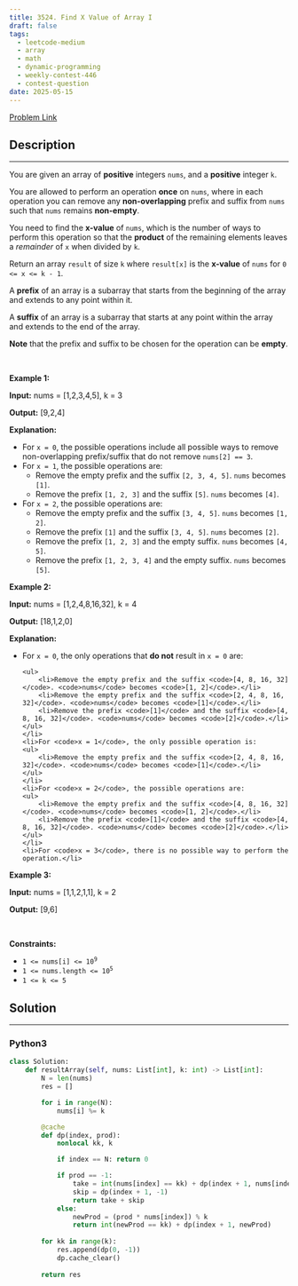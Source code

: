 ```yaml
---
title: 3524. Find X Value of Array I
draft: false
tags: 
  - leetcode-medium
  - array
  - math
  - dynamic-programming
  - weekly-contest-446
  - contest-question
date: 2025-05-15
---
```


[Problem Link](https://leetcode.com/problems/find-x-value-of-array-i/)

## Description

---
<p>You are given an array of <strong>positive</strong> integers <code>nums</code>, and a <strong>positive</strong> integer <code>k</code>.</p>

<p>You are allowed to perform an operation <strong>once</strong> on <code>nums</code>, where in each operation you can remove any <strong>non-overlapping</strong> prefix and suffix from <code>nums</code> such that <code>nums</code> remains <strong>non-empty</strong>.</p>

<p>You need to find the <strong>x-value</strong> of <code>nums</code>, which is the number of ways to perform this operation so that the <strong>product</strong> of the remaining elements leaves a <em>remainder</em> of <code>x</code> when divided by <code>k</code>.</p>

<p>Return an array <code>result</code> of size <code>k</code> where <code>result[x]</code> is the <strong>x-value</strong> of <code>nums</code> for <code>0 &lt;= x &lt;= k - 1</code>.</p>

<p>A <strong>prefix</strong> of an array is a <span data-keyword="subarray">subarray</span> that starts from the beginning of the array and extends to any point within it.</p>

<p>A <strong>suffix</strong> of an array is a <span data-keyword="subarray">subarray</span> that starts at any point within the array and extends to the end of the array.</p>

<p><strong>Note</strong> that the prefix and suffix to be chosen for the operation can be <strong>empty</strong>.</p>

<p>&nbsp;</p>
<p><strong class="example">Example 1:</strong></p>

<div class="example-block">
<p><strong>Input:</strong> <span class="example-io">nums = [1,2,3,4,5], k = 3</span></p>

<p><strong>Output:</strong> <span class="example-io">[9,2,4]</span></p>

<p><strong>Explanation:</strong></p>

<ul>
	<li>For <code>x = 0</code>, the possible operations include all possible ways to remove non-overlapping prefix/suffix that do not remove <code>nums[2] == 3</code>.</li>
	<li>For <code>x = 1</code>, the possible operations are:
	<ul>
		<li>Remove the empty prefix and the suffix <code>[2, 3, 4, 5]</code>. <code>nums</code> becomes <code>[1]</code>.</li>
		<li>Remove the prefix <code>[1, 2, 3]</code> and the suffix <code>[5]</code>. <code>nums</code> becomes <code>[4]</code>.</li>
	</ul>
	</li>
	<li>For <code>x = 2</code>, the possible operations are:
	<ul>
		<li>Remove the empty prefix and the suffix <code>[3, 4, 5]</code>. <code>nums</code> becomes <code>[1, 2]</code>.</li>
		<li>Remove the prefix <code>[1]</code> and the suffix <code>[3, 4, 5]</code>. <code>nums</code> becomes <code>[2]</code>.</li>
		<li>Remove the prefix <code>[1, 2, 3]</code> and the empty suffix. <code>nums</code> becomes <code>[4, 5]</code>.</li>
		<li>Remove the prefix <code>[1, 2, 3, 4]</code> and the empty suffix. <code>nums</code> becomes <code>[5]</code>.</li>
	</ul>
	</li>
</ul>
</div>

<p><strong class="example">Example 2:</strong></p>

<div class="example-block">
<p><strong>Input:</strong> <span class="example-io">nums = [1,2,4,8,16,32], k = 4</span></p>

<p><strong>Output:</strong> <span class="example-io">[18,1,2,0]</span></p>

<p><strong>Explanation:</strong></p>

<ul>
	<li>For <code>x = 0</code>, the only operations that <strong>do not</strong> result in <code>x = 0</code> are:

	<ul>
		<li>Remove the empty prefix and the suffix <code>[4, 8, 16, 32]</code>. <code>nums</code> becomes <code>[1, 2]</code>.</li>
		<li>Remove the empty prefix and the suffix <code>[2, 4, 8, 16, 32]</code>. <code>nums</code> becomes <code>[1]</code>.</li>
		<li>Remove the prefix <code>[1]</code> and the suffix <code>[4, 8, 16, 32]</code>. <code>nums</code> becomes <code>[2]</code>.</li>
	</ul>
	</li>
	<li>For <code>x = 1</code>, the only possible operation is:
	<ul>
		<li>Remove the empty prefix and the suffix <code>[2, 4, 8, 16, 32]</code>. <code>nums</code> becomes <code>[1]</code>.</li>
	</ul>
	</li>
	<li>For <code>x = 2</code>, the possible operations are:
	<ul>
		<li>Remove the empty prefix and the suffix <code>[4, 8, 16, 32]</code>. <code>nums</code> becomes <code>[1, 2]</code>.</li>
		<li>Remove the prefix <code>[1]</code> and the suffix <code>[4, 8, 16, 32]</code>. <code>nums</code> becomes <code>[2]</code>.</li>
	</ul>
	</li>
	<li>For <code>x = 3</code>, there is no possible way to perform the operation.</li>
</ul>
</div>

<p><strong class="example">Example 3:</strong></p>

<div class="example-block">
<p><strong>Input:</strong> <span class="example-io">nums = [1,1,2,1,1], k = 2</span></p>

<p><strong>Output:</strong> <span class="example-io">[9,6]</span></p>
</div>

<p>&nbsp;</p>
<p><strong>Constraints:</strong></p>

<ul>
	<li><code>1 &lt;= nums[i] &lt;= 10<sup>9</sup></code></li>
	<li><code>1 &lt;= nums.length &lt;= 10<sup>5</sup></code></li>
	<li><code>1 &lt;= k &lt;= 5</code></li>
</ul>


## Solution

---
### Python3
``` py title='find-x-value-of-array-i'
class Solution:
    def resultArray(self, nums: List[int], k: int) -> List[int]:
        N = len(nums)
        res = []

        for i in range(N):
            nums[i] %= k

        @cache
        def dp(index, prod):
            nonlocal kk, k

            if index == N: return 0

            if prod == -1:
                take = int(nums[index] == kk) + dp(index + 1, nums[index])
                skip = dp(index + 1, -1)
                return take + skip
            else:
                newProd = (prod * nums[index]) % k
                return int(newProd == kk) + dp(index + 1, newProd)
        
        for kk in range(k):
            res.append(dp(0, -1))
            dp.cache_clear()
        
        return res

```

